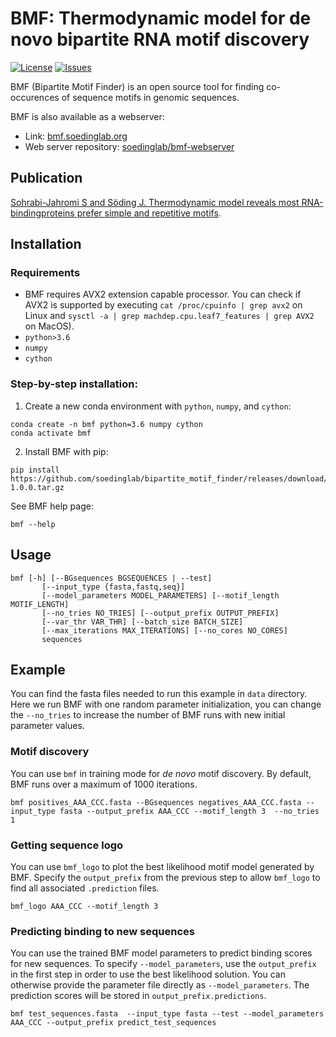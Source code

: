 # BMF: Thermodynamic model for de novo bipartite RNA motif discovery

 [![License](https://img.shields.io/github/license/soedinglab/bipartite_motif_finder.svg)](https://choosealicense.com/licenses/gpl-3.0/)
 [![Issues](https://img.shields.io/github/issues/soedinglab/bipartite_motif_finder.svg)](https://github.com/soedinglab/bipartite_motif_finder/issues)

BMF (Bipartite Motif Finder) is an open source tool for finding co-occurences of sequence motifs in genomic sequences. 


BMF is also available as a webserver:

* Link: [bmf.soedinglab.org](https://bmf.soedinglab.org)
* Web server repository: [soedinglab/bmf-webserver](https://github.com/soedinglab/bmf-webserver)



##  Publication

[Sohrabi-Jahromi S and Söding J. Thermodynamic model reveals most RNA-bindingproteins prefer simple and repetitive motifs](https://github.com/soedinglab/bipartite_motif_finder/).



## Installation

### Requirements
  * BMF requires AVX2 extension capable processor. You can check if AVX2 is supported by executing `cat /proc/cpuinfo | grep avx2` on Linux and `sysctl -a | grep machdep.cpu.leaf7_features | grep AVX2` on MacOS).
  * `python>3.6`
  * `numpy`
  * `cython`

### Step-by-step installation:

  1. Create a new conda environment with `python`, `numpy`, and `cython`:
  
    conda create -n bmf python=3.6 numpy cython
    conda activate bmf
       
  2. Install BMF with pip:
  
    pip install https://github.com/soedinglab/bipartite_motif_finder/releases/download/v1.0.0a/bmf_tool-1.0.0.tar.gz

  See BMF help page:
  
    bmf --help

## Usage

    bmf [-h] [--BGsequences BGSEQUENCES | --test]
           [--input_type {fasta,fastq,seq}]
           [--model_parameters MODEL_PARAMETERS] [--motif_length MOTIF_LENGTH]
           [--no_tries NO_TRIES] [--output_prefix OUTPUT_PREFIX]
           [--var_thr VAR_THR] [--batch_size BATCH_SIZE]
           [--max_iterations MAX_ITERATIONS] [--no_cores NO_CORES]
           sequences
           
## Example
You can find the fasta files needed to run this example in `data` directory. Here we run BMF with one random parameter initialization, you can change the
`--no_tries` to increase the number of BMF runs with new initial parameter values. 

### Motif discovery
You can use `bmf` in training mode for *de novo* motif discovery. By default, BMF runs over a maximum of 1000 iterations.

    bmf positives_AAA_CCC.fasta --BGsequences negatives_AAA_CCC.fasta --input_type fasta --output_prefix AAA_CCC --motif_length 3  --no_tries 1

### Getting sequence logo
You can use `bmf_logo` to plot the best likelihood motif model generated by BMF. Specify the `output_prefix` from the previous step to allow `bmf_logo` to find all associated `.prediction` files. 

    bmf_logo AAA_CCC --motif_length 3

### Predicting binding to new sequences
You can use the trained BMF model parameters to predict binding scores for new sequences. To specify `--model_parameters`, use the `output_prefix` in the first step in order to use the best likelihood solution. You can otherwise provide the parameter file directly as `--model_parameters`. The prediction scores will be stored in `output_prefix.predictions`.

    bmf test_sequences.fasta  --input_type fasta --test --model_parameters AAA_CCC --output_prefix predict_test_sequences
    
    


